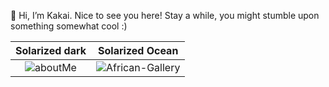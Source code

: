 👋 Hi, I’m Kakai. Nice to see you here! Stay a while, you might stumble upon something somewhat cool :)

Solarized dark             |  Solarized Ocean
:-------------------------:|:-------------------------:
![aboutMe](https://user-images.githubusercontent.com/92310262/163053213-7693ba13-73c7-4b8b-a7b6-0bf8d9944107.png)  |  ![African-Gallery](https://user-images.githubusercontent.com/92310262/163054726-ba76efa8-5302-484f-b12a-1f6b43bd53db.png)


